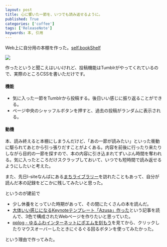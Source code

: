 ```yaml
---
layout: post
title: 心に響いた一節を、いつでも読み返せるように。
published: True
categories: ['coffee']
tags: ['ReleaseNote']
keywords: 本, 引用
---
```


Web上に自分用の本棚を作った。[self.bookShelf](http://book-mrk1869.tumblr.com)

<img src="https://dl.dropboxusercontent.com/u/12208857/img/book_shelf.png" class="image-on-frame-medium">

作ったというと聞こえはいいけれど、投稿機能はTumblrがやってくれているので、実際のところCSSを書いただけです。

#### 機能

* 気に入った一節をTumblrから投稿する。後日いい感じに振り返ることができる。
* ページ中央のシャッフルボタンを押すと、過去の投稿がランダムに表示される。

#### 動機

本、読み終えると本棚にしまうんだけど、「あの一節が読みたい」といった衝動に駆られてあとから引っ張りだすことがよくある。内容を前後に行ったり来たりしながら目的の一節を探すので、本の内容に引き込まれてずいぶん時間を奪われる。気に入ったところだけスクラップしておいて、いつでも短時間で読み返せるようにしたいと考えた。

また、先日I-siteなんばにある[まちライブラリー](http://opu.is-library.jp/)を訪れたこともあって、自分が読んだ本の記録をどこかに残してみたいと思った。

というのが建前で

* 少し休養をとっていた時期があって、その間にたくさんの本を読んだ。
* [大体いい感じになるKeynoteテンプレート「Azusa」作った](http://memo.sanographix.net/post/82160791768)という記事を読んで、3色で構成されたWebページを作りたいと思っていた。
* [pplog - ゆるふわインターネットにポエムを刻もう](http://pplog.net)を見てから、クリックしたりマウスオーバーしたときにぐるぐる回るボタンを使ってみたかった。

という理由で作ってみた。
